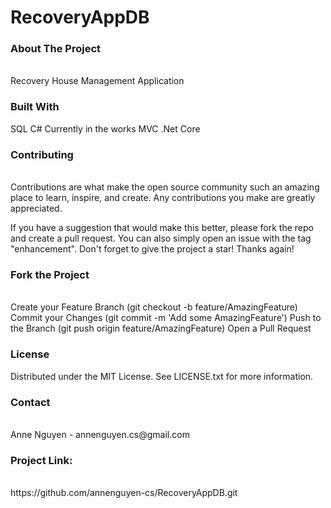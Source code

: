# RecoveryAppDB

<h3>About The Project</h3>
<br>
Recovery House Management Application

<h3>Built With</h3>
SQL
C#
Currently in the works
MVC .Net Core

<h3>Contributing</h3>
<br>
Contributions are what make the open source community such an amazing place to learn, inspire, and create. Any contributions you make are greatly appreciated.

If you have a suggestion that would make this better, please fork the repo and create a pull request. You can also simply open an issue with the tag "enhancement". Don't forget to give the project a star! Thanks again!

<h3>Fork the Project</h3>
<br>
Create your Feature Branch (git checkout -b feature/AmazingFeature)
Commit your Changes (git commit -m 'Add some AmazingFeature')
Push to the Branch (git push origin feature/AmazingFeature)
Open a Pull Request

<h3>License</h3>
Distributed under the MIT License. See LICENSE.txt for more information.

<h3>Contact</h3>
<br>
Anne Nguyen - annenguyen.cs@gmail.com

<h3>Project Link:</h3>
<br>
https://github.com/annenguyen-cs/RecoveryAppDB.git


